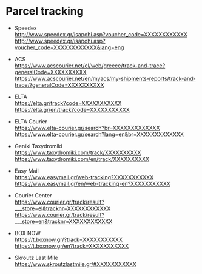 # Parcel tracking

* Speedex\
  http://www.speedex.gr/isapohi.asp?voucher_code=XXXXXXXXXXXX \
  http://www.speedex.gr/isapohi.asp?voucher_code=XXXXXXXXXXXX&lang=eng

* ACS\
  https://www.acscourier.net/el/web/greece/track-and-trace?generalCode=XXXXXXXXXX \
  https://www.acscourier.net/en/myacs/my-shipments-reports/track-and-trace/?generalCode=XXXXXXXXXX

* ELTA\
  https://elta.gr/track?code=XXXXXXXXXXX \
  https://elta.gr/en/track?code=XXXXXXXXXXX

* ELTA Courier\
  https://www.elta-courier.gr/search?br=XXXXXXXXXXXXX \
  https://www.elta-courier.gr/search?lang=en&br=XXXXXXXXXXXXX

* Geniki Taxydromiki\
  https://www.taxydromiki.com/track/XXXXXXXXXX \
  https://www.taxydromiki.com/en/track/XXXXXXXXXX
  
* Easy Mail\
  https://www.easymail.gr/web-tracking?XXXXXXXXXXX \
  https://www.easymail.gr/en/web-tracking-en?XXXXXXXXXXX

* Courier Center\
  https://www.courier.gr/track/result?___store=el&tracknr=XXXXXXXXXXXX \
  https://www.courier.gr/track/result?___store=en&tracknr=XXXXXXXXXXXX

* BOX NOW\
  https://t.boxnow.gr/?track=XXXXXXXXXXX \
  https://t.boxnow.gr/en?track=XXXXXXXXXXX

* Skroutz Last Mile\
  https://www.skroutzlastmile.gr/#XXXXXXXXXXX
